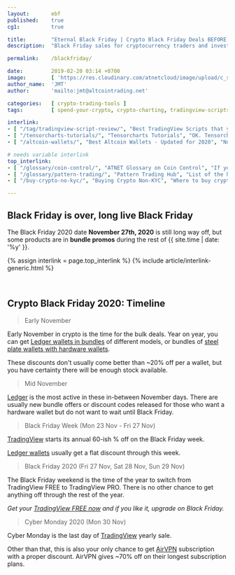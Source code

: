 ```yaml
---
layout:       ebf
published:    true
cg1:          true

title:        "Eternal Black Friday | Crypto Black Friday Deals BEFORE Black Friday 2020"
description:  "Black Friday sales for cryptocurrency traders and investors. TradingView, Ledger wallet, Coinigy, TensorCharts and more discount offers, whether it's Black Friday or not."

permalink:    /blackfriday/

date:         2019-02-20 03:14 +0700
image:        [ 'https://res.cloudinary.com/atnetcloud/image/upload/c_scale,w_700/v1596005593/atnet/_banner/eternal-black-friday-crypto_cswzd4.jpg' ]
author_name:  'JMT'
author:       'mailto:jmt@altcointrading.net'

categories:   [ crypto-trading-tools ]
tags:         [ spend-your-crypto, crypto-charting, tradingview-scripts ]

interlink:
- [ "/tag/tradingview-script-review/", "Best TradingView Scripts that you can use with FREE account", "Get started on TradingView for FREE with these community scripts, and if you get tired of the nagging at chart layout save, you can always upgrade to PRO.", "https://res.cloudinary.com/atnetcloud/image/upload/c_scale,w_400/v1597393037/atnet/blog_trading/adl1_dtmaed.jpg"]
- [ "/tensorcharts-tutorials/", "Tensorcharts Tutorials", "OK. Tensorcharts are not the easiest crypto charting app to get the grips of. But that also means the crowd is not there, and that it can add an edge to your trading setup.", "https://res.cloudinary.com/atnetcloud/image/upload/v1582614657/atnet/blog_tensorcharts/tensor9_znpvtm.jpg"]
- [ "/altcoin-wallets/", "Best Altcoin Wallets - Updated for 2020", "Not keen on getting a second Ledger because your Nano S will not fit all your altcoin wallets into memory? There are alternatives, no need to worry. Will be somewhat less secure but then Ledger wallet is also a blackbox.", "https://res.cloudinary.com/atnetcloud/image/upload/c_lfill,h_360,w_700/v1596530695/atnet/_how-to/generate-p2sh-btc-2_cnfxye.jpg"]

# needs variable interlink
top_interlink:
- [ "/glossary/coin-control/", "ATNET Glossary on Coin Control", "If you are building a stash of crypto for the long run, you will get dusted at some point. Learn about Ledger wallet's coin control.", "https://res.cloudinary.com/atnetcloud/image/upload/c_lfill,h_360,w_700/v1596530695/atnet/_how-to/generate-p2sh-btc-2_cnfxye.jpg"]
- [ "/glossary/pattern-trading/", "Pattern Trading Hub", "List of the highest probability patterns on crypto markets.", "https://res.cloudinary.com/atnetcloud/image/upload/v1602742868/pexels-henry-_-co-2517210_olyicp.jpg"]
- [ "/buy-crypto-no-kyc/", "Buying Crypto Non-KYC", "Where to buy crypto anonymously with minimal risks?", "https://res.cloudinary.com/atnetcloud/image/upload/b_rgb:a46014,c_lpad,h_360,w_700/v1603688562/atnet/pexels-photo-2179248_d5dt4i.jpg"]

---
```


## Black Friday is over, long live Black Friday

The Black Friday 2020 date **November 27th, 2020** is still long way off, but some products are in **bundle promos** during the rest of {{ site.time | date: '%y' }}.

{% assign interlink = page.top_interlink %}
{% include article/interlink-generic.html %}

&nbsp;

<div id="timeline"></div>

## Crypto Black Friday 2020: Timeline

> Early November

Early November in crypto is the time for the bulk deals. Year on year, you can get [Ledger wallets in bundles](#live-ledger) of different models, or bundles of [steel plate wallets with hardware wallets](#live-billfodl).

These discounts don't usually come better than ~20% off per a wallet, but you have certainty there will be enough stock available.

> Mid November

[Ledger](http://bit.ly/ledger-nano-x) is the most active in these in-between November days. There are usually new bundle offers or discount codes released for those who want a hardware wallet but do not want to wait until Black Friday.

> Black Friday Week (Mon 23 Nov - Fri 27 Nov)

[TradingView](#anticipated-tv) starts its annual 60-ish % off on the Black Friday week.

[Ledger wallets](#anticipated-ledger) usually get a flat discount through this week.

> Black Friday 2020 (Fri 27 Nov, Sat 28 Nov, Sun 29 Nov)

The Black Friday weekend is the time of the year to switch from TradingView FREE to TradingView PRO. There is no other chance to get anything off through the rest of the year.

<em>Get your <a href="http://bit.ly/at-tvd-eth" rel="nofollow">TradingView FREE now</a> and if you like it, upgrade on Black Friday.</em>

> Cyber Monday 2020 (Mon 30 Nov)

Cyber Monday is the last day of [TradingView](#anticipated-tv) yearly sale.

Other than that, this is also your only chance to get [AirVPN](#anticipated-airvpn) subscription with a proper discount. AirVPN gives ~70% off on their longest subscription plans.
